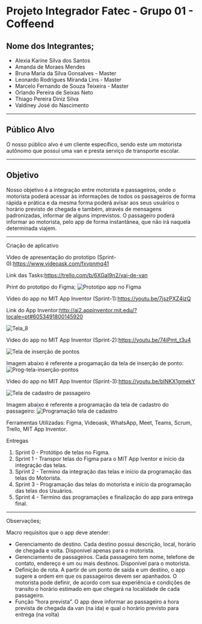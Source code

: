 # __Projeto Integrador Fatec - Grupo 01 - Coffeend__

## __Nome dos Integrantes;__

* Alexia Karine Silva dos Santos
* Amanda de Moraes Mendes
* Bruna Maria da Silva Gonsalves - Master
* Leonardo Rodrigues Miranda Lins - Master
* Marcelo Fernando de Souza Teixeira - Master
* Orlando Pereira de Seixas Neto
* Thiago Pereira Diniz Silva
* Valdiney José do Nascimento
***

## __Público Alvo__

O nosso público alvo é um cliente específico, sendo este um motorista autônomo que possui uma van e presta serviço de transporte escolar.
***
## **Objetivo**

Nosso objetivo é a integração entre motorista e passageiros, onde o motorista poderá acessar às informações de todos os passageiros de forma rápida e prática e da mesma forma poderá avisar aos seus usuários o horário previsto de chegada e também, através de mensagens padronizadas, informar de alguns imprevistos. O passageiro poderá informar ao motorista, pelo app de forma instantânea, que não irá naquela determinada viajem.

***
Criação de aplicativo

Video de apresentação do prototipo (Sprint-0):<https://www.videoask.com/fxvpnmq41>

Link das Tasks:<https://trello.com/b/6XGaI9n2/vai-de-van>

Print do prototipo do Figma;
![Prototipo app no Figma](https://user-images.githubusercontent.com/71536881/95781833-fc2e6180-0ca4-11eb-909f-2e9ef1f99272.jpg)

Video do app no MIT App Inventor (Sprint-1):<https://youtu.be/7jszPXZ4jzQ>

Link do App Inventor:<http://ai2.appinventor.mit.edu/?locale=pt#6053491800145920>

![Tela_8 ](https://user-images.githubusercontent.com/71536881/96394287-f00c3d80-1197-11eb-9541-7e167fc6474d.jpg)

Video do app no MIT App Inventor (Sprint-2):<https://youtu.be/74iPmt_t3u4>

![Tela de inserção de pontos](https://user-images.githubusercontent.com/71536881/98490674-f9298100-2210-11eb-9224-4c2d6778543c.jpg)

Imagem abaixo é referente a progamação da tela de inserção de ponto:
![Prog-tela-inserção-pontos](https://user-images.githubusercontent.com/71536881/98490179-7b18aa80-220f-11eb-95a6-92f7b8622c21.jpg)

Video do app no MIT App Inventor (Sprint-3):<https://youtu.be/blNKX1gmekY>

![Tela de cadastro de passageiro](https://user-images.githubusercontent.com/71536881/100817137-45d63580-3426-11eb-9160-eb6f7f2e8526.jpg)

Imagem abaixo é referente a programação da tela de cadastro do passageiro:
![Programação tela de cadastro](https://user-images.githubusercontent.com/71536881/100814046-91391580-341f-11eb-8379-27a116cb8bae.png)


Ferramentas Utilizadas:
Figma, Videoask, WhatsApp, Meet, Teams, Scrum, Trello, MIT App Inventor.


Entregas

1. Sprint 0 - Protótipo de telas no Figma.
2. Sprint 1 - Transpor telas do Figma para o MIT App Iventor e início da integração das telas.
3. Sprint 2 - Termino da integração das telas e início da programação das telas do Motorista. 
4. Sprint 3 - Programação das telas do motorista e início da programação das telas dos Usuários.
5. Sprint 4 - Termino das programações e finalização do app para entrega final.

***

Observações;

Macro requisitos que o app deve atender:

* Gerenciamento de destino. Cada destino possui descrição, local, horário de chegada e volta. Disponível apenas para o motorista.
* Gerenciamento de passageiros. Cada passageiro tem nome, telefone de contato, endereço e um ou mais destinos. Disponível para o motorista.
* Definição de rota. A partir de um ponto de saída e um destino, o app sugere a ordem em que os passageiros devem ser apanhados. O motorista pode definir, de acordo com sua experiência e condições de transito o horário estimado em que chegará na localidade de cada passageiro.
* Função “hora prevista”. O app deve informar ao passageiro a hora prevista de chegada da van (na ida) e qual o horário previsto para entrega (na volta)

